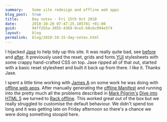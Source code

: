 ```yaml
---
summary:    Some site redesign and offline web apps
blog_post:  true
title:      Day notes - Fri 15th Oct 2010
date:       2010-10-20 07:47:25.105781 +01:00
guid:       94ff2b5a-3055-4369-9ce5-68c6c094e5f4
layout:     blog
permalink:  blog/2010-10-15-day-notes.html
---
```

I hijacked [Jase](http://jasoncale.com/) to help tidy up this site.  It was really quite bad, see [before](http://www.flickr.com/photos/chrisjroos/5085423101/) and [after](http://www.flickr.com/photos/chrisjroos/5086019350/).  It previously used the reset, grids and fonts [YUI](http://developer.yahoo.com/yui/) stylesheets with some crappy hand-crafted CSS on top.  Jase ripped all of that out, started with a basic reset stylesheet and built it back up from there.  I like it.  Thanks Jase.

I spent a little time working with [James A](http://interblah.net/) on some work he was doing with [offline web apps](http://www.w3.org/TR/offline-webapps/).  After manually generating the [offline Manifest](http://www.w3.org/TR/offline-webapps/#offline) and running into the pretty much all the problems described in [Mark Pilgrim's](http://diveintomark.org/) [Dive into HTML 5](http://diveintohtml5.org/offline.html#debugging) we turned to [Rack offline](http://github.com/wycats/rack-offline).  This worked great out of the box but we really struggled to customise the default behaviour.  We didn't spend too long and it was getting late on Friday afternoon so there's a chance we were doing something stoopid here.
